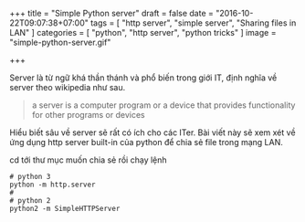 +++
title = "Simple Python server"
draft = false
date = "2016-10-22T09:07:38+07:00"
tags = [ "http server", "simple server", "Sharing files in LAN" ]
categories = [ "python", "http server", "python tricks" ]
image = "simple-python-server.gif"

+++

Server là từ ngữ khá thần thánh và phổ biến trong giới IT, định nghĩa về server theo wikipedia như sau.

> a server is a computer program or a device that provides functionality for other programs or devices

Hiểu biết sâu về server sẽ rất có ích cho các ITer. Bài viết này sẽ xem xét về ứng dụng http server built-in của python để chia sẻ file trong mạng LAN.

cd tới thư mục muốn chia sẻ rồi chạy lệnh
	
	# python 3
	python -m http.server
	#
	# python 2
	python2 -m SimpleHTTPServer